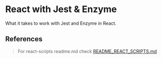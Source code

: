 # React with Jest & Enzyme

What it takes to work with Jest and Enzyme in React.

## References

> For react-scripts readme.md check [README_REACT_SCRIPTS.md](./README_REACT_SCRIPTS.md)

